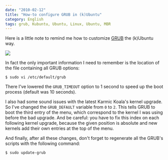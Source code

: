 ```yaml
---
date: "2010-02-12"
title: "How-to configure GRUB in (k)Ubuntu"
category: English
tags: grub, Kubuntu, Ubuntu, Linux, Ubuntu, MBR
---
```


Here is a little note to remind me how to customize [GRUB](https://www.gnu.org/software/grub/) the (k)Ubuntu way.

![]({attach}grub-kubuntu-custom-menu.jpg)

In fact the only important information I need to remember is the location of the file containing all GRUB options:

```shell-session
$ sudo vi /etc/default/grub
```

There I've lowered the `GRUB_TIMEOUT` option to 1 second to speed up the boot process (default was 10 seconds).

I also had some sound issues with the latest Karmic Koala's kernel upgrade. So I've changed the `GRUB_DEFAULT` variable from `0` to `2`. This tells GRUB to boot the third entry of the menu, which correspond to the kernel I was using before the bad upgrade. And be careful: you have to fix this index on each following kernel upgrade, because the given position is absolute and new kernels add their own entries at the top of the menu.

And finally, after all these changes, don't forget to regenerate all the GRUB's scripts with the following command:

```shell-session
$ sudo update-grub
```

